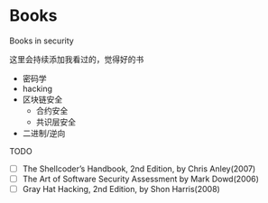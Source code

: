 # Books
Books in security

这里会持续添加我看过的，觉得好的书

- 密码学
- hacking
- 区块链安全
  - 合约安全
  - 共识层安全
- 二进制/逆向

TODO
- [ ] The Shellcoder’s Handbook, 2nd Edition, by Chris Anley(2007)
- [ ] The Art of Software Security Assessment by Mark Dowd(2006)
- [ ] Gray Hat Hacking, 2nd Edition, by Shon Harris(2008)

